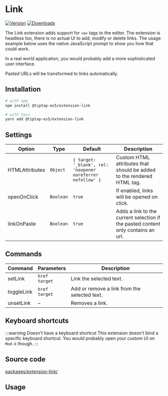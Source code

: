 # Link

[![Version](https://img.shields.io/npm/v/@tiptap-es5/extension-link.svg?label=version)](https://www.npmjs.com/package/@tiptap-es5/extension-link)
[![Downloads](https://img.shields.io/npm/dm/@tiptap-es5/extension-link.svg)](https://npmcharts.com/compare/@tiptap-es5/extension-link?minimal=true)

The Link extension adds support for `<a>` tags to the editor. The extension is headless too, there is no actual UI to add, modify or delete links. The usage example below uses the native JavaScript prompt to show you how that could work.

In a real world application, you would probably add a more sophisticated user interface.

Pasted URLs will be transformed to links automatically.

## Installation

```bash
# with npm
npm install @tiptap-es5/extension-link

# with Yarn
yarn add @tiptap-es5/extension-link
```

## Settings

| Option         | Type      | Default                                                     | Description                                                                      |
| -------------- | --------- | ----------------------------------------------------------- | -------------------------------------------------------------------------------- |
| HTMLAttributes | `Object`  | `{ target: '_blank', rel: 'noopener noreferrer nofollow' }` | Custom HTML attributes that should be added to the rendered HTML tag.            |
| openOnClick    | `Boolean` | `true`                                                      | If enabled, links will be opened on click.                                       |
| linkOnPaste    | `Boolean` | `true`                                                      | Adds a link to the current selection if the pasted content only contains an url. |

## Commands

| Command    | Parameters         | Description                                  |
| ---------- | ------------------ | -------------------------------------------- |
| setLink    | `href`<br>`target` | Link the selected text.                      |
| toggleLink | `href`<br>`target` | Add or remove a link from the selected text. |
| unsetLink  | –                  | Removes a link.                              |

## Keyboard shortcuts

:::warning Doesn’t have a keyboard shortcut
This extension doesn’t bind a specific keyboard shortcut. You would probably open your custom UI on `Mod-k` though.
:::

## Source code

[packages/extension-link/](https://github.com/ueberdosis/tiptap/blob/main/packages/extension-link/)

## Usage

<demo name="Marks/Link" highlight="3-8,18,39,56-61" />

